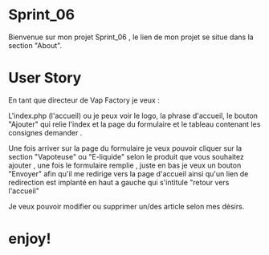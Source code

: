 # Sprint_06

Bienvenue sur mon projet Sprint_06 , le lien de mon projet se situe dans la section "About".

# User Story 

En tant que directeur de Vap Factory je veux :

L'index.php (l'accueil) ou je peux voir le logo, la phrase d'accueil, le bouton "Ajouter" qui relie l'index et la page du formulaire et le tableau contenant les consignes demander .

Une fois arriver sur la page du formulaire je veux pouvoir cliquer sur la section "Vapoteuse" ou "E-liquide" selon le produit que vous souhaitez ajouter 
, une fois le formulaire remplie , juste en bas je veux un bouton "Envoyer"  afin qu'il me redirige vers la page d'accueil ainsi qu'un lien de redirection est implanté en haut a gauche qui s'intitule "retour vers l'accueil"

Je veux pouvoir modifier ou supprimer un/des article selon mes désirs. 

# enjoy!


 

